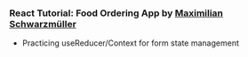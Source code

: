 ### React Tutorial: Food Ordering App by [Maximilian Schwarzmüller](https://www.udemy.com/user/maximilian-schwarzmuller/)

- Practicing useReducer/Context for form state management
